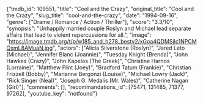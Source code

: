 {"tmdb_id": 109551, "title": "Cool and the Crazy", "original_title": "Cool and the Crazy", "slug_title": "cool-and-the-crazy", "date": "1994-09-16", "genre": ["Drame / Romance / Action / Thriller"], "score": "3.3/10", "synopsis": "Unhappily married couple Roslyn and Michael lead separate affairs that lead to violent repercussions for all.", "image": "https://image.tmdb.org/t/p/w185_and_h278_bestv2/xGoa4QDMSjIc1NPCMQxmL8AMuaN.jpg", "actors": ["Alicia Silverstone (Roslyn)", "Jared Leto (Michael)", "Jennifer Blanc (Joannie)", "Tuesday Knight (Brenda)", "John Hawkes (Crazy)", "John Kapelos (The Greek)", "Christine Harnos (Lorraine)", "Matthew Flint (Joey)", "Bradford Tatum (Frankie)", "Christian Frizzell (Bobby)", "Marianne Bergonzi (Louise)", "Michael Lowry (Jack)", "Rick Singer (Neal)", "Joseph G. Medalis (Mr. Wales)", "Catherine Nagan (Girl)"], "comments": [], "recommandations_id": [75471, 131485, 71377, 97262], "youtube_key": "notfound"}
